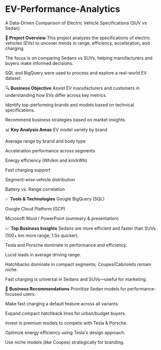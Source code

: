 # EV-Performance-Analytics
A Data-Driven Comparison of Electric Vehicle Specifications (SUV vs Sedan)

📌 **Project Overview**
  This project analyzes the specifications of electric vehicles (EVs) to uncover trends in range, efficiency, acceleration, and charging.

  The focus is on comparing Sedans vs SUVs, helping manufacturers and buyers make informed decisions.

  SQL and BigQuery were used to process and explore a real-world EV dataset.

🔍 **Business Objective**
  Assist EV manufacturers and customers in understanding how EVs differ across key metrics.

  Identify top-performing brands and models based on technical specifications.

Recommend business strategies based on market insights.

📊 **Key Analysis Areas**
  EV model variety by brand

  Average range by brand and body type

  Acceleration performance across segments

  Energy efficiency (Wh/km and km/kWh)

  Fast charging support

  Segment-wise vehicle distribution

  Battery vs. Range correlation

✅ **Tools & Technologies**
  Google BigQuery (SQL)

  Google Cloud Platform (GCP)

  Microsoft Word / PowerPoint (summary & presentation)

📈 **Top Business Insights**
  Sedans are more efficient and faster than SUVs (100+ km more range, 1.5s quicker).

  Tesla and Porsche dominate in performance and efficiency.

  Lucid leads in average driving range.

  Hatchbacks dominate in compact segments; Coupes/Cabriolets remain niche.

  Fast charging is universal in Sedans and SUVs—useful for marketing.

💼 **Business Recommendations**
  Prioritize Sedan models for performance-focused users.

  Make fast charging a default feature across all variants.

  Expand compact hatchback lines for urban/budget buyers.

  Invest in premium models to compete with Tesla & Porsche.

  Optimize energy efficiency using Tesla's design approach.

  Use niche models (like Coupes) strategically for branding.

